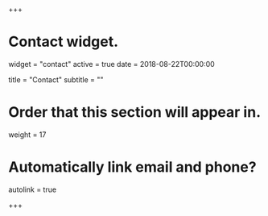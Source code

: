 +++
# Contact widget.
widget = "contact"
active = true
date = 2018-08-22T00:00:00

title = "Contact"
subtitle = ""

# Order that this section will appear in.
weight = 17

# Automatically link email and phone?
autolink = true

+++

